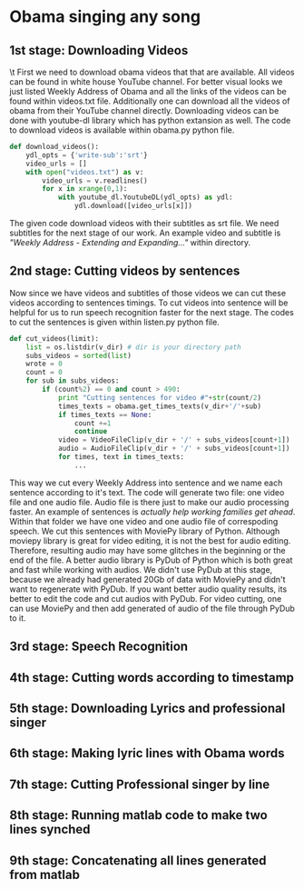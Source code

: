 # Obama singing any song
## 1st stage: Downloading Videos
\t First we need to download obama videos that that are available. All videos can be found in white house YouTube channel. For better visual looks we just listed Weekly Address of Obama and all the links of the videos can be found within videos.txt file. Additionally one can download all the videos of obama from their YouTube channel directly. Downloading videos can be done with youtube-dl library which has python extansion as well. The code to download videos is available within obama.py python file.
``` python
def download_videos():
    ydl_opts = {'write-sub':'srt'}
    video_urls = []
    with open("videos.txt") as v:
        video_urls = v.readlines()
        for x in xrange(0,1):
            with youtube_dl.YoutubeDL(ydl_opts) as ydl:
                ydl.download([video_urls[x]])
```
The given code download videos with their subtitles as srt file. We need subtitles for the next stage of our work. An example video and subtitle is *"Weekly Address - Extending and Expanding..."* within directory. 
## 2nd stage: Cutting videos by sentences
Now since we have videos and subtitles of those videos we can cut these videos according to sentences timings. To cut videos into sentence will be helpful for us to run speech recognition faster for the next stage. The codes to cut the sentences is given within listen.py python file.
``` python
def cut_videos(limit):
    list = os.listdir(v_dir) # dir is your directory path
    subs_videos = sorted(list)
    wrote = 0
    count = 0
    for sub in subs_videos:
        if (count%2) == 0 and count > 490:
            print "Cutting sentences for video #"+str(count/2)
            times_texts = obama.get_times_texts(v_dir+'/'+sub)
            if times_texts == None:
                count +=1
                continue
            video = VideoFileClip(v_dir + '/' + subs_videos[count+1])
            audio = AudioFileClip(v_dir + '/' + subs_videos[count+1])
            for times, text in times_texts:
                ...
```
This way we cut every Weekly Address into sentence and we name each sentence according to it's text. The code will generate two file: one video file and one audio file. Audio file is there just to make our audio processing faster. An example of sentences is *actually help working families get ahead*. Within that folder we have one video and one audio file of correspoding speech. We cut this sentences with MoviePy library of Python. Although moviepy library is great for video editing, it is not the best for audio editing. Therefore, resulting audio may have some glitches in the beginning or the end of the file. A better audio library is PyDub of Python which is both great and fast while working with audios. We didn't use PyDub at this stage, because we already had generated 20Gb of data with MoviePy and didn't want to regenerate with PyDub. If you want better audio quality results, its better to edit the code and cut audios with PyDub. For video cutting, one can use MoviePy and then add generated of audio of the file through PyDub to it.
## 3rd stage: Speech Recognition
## 4th stage: Cutting words according to timestamp
## 5th stage: Downloading Lyrics and professional singer
## 6th stage: Making lyric lines with Obama words
## 7th stage: Cutting Professional singer by line
## 8th stage: Running matlab code to make two lines synched
## 9th stage: Concatenating all lines generated from matlab

